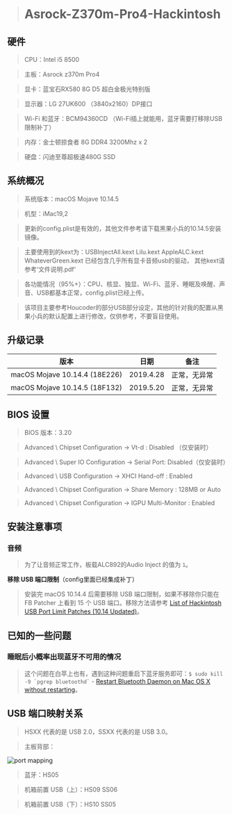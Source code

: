 ># Asrock-Z370m-Pro4-Hackintosh

## 硬件

>CPU：Intel i5 8500

>主板：Asrock z370m Pro4

>显卡：蓝宝石RX580 8G D5 超白金极光特别版

>显示器：LG 27UK600 （3840x2160）DP接口

>Wi-Fi 和蓝牙：BCM94360CD （Wi-Fi插上就能用，蓝牙需要打移除USB限制补丁）

>内存：金士顿掠食者 8G DDR4 3200Mhz x 2

>硬盘：闪迪至尊超极速480G SSD


## 系统概况

>系统版本：macOS Mojave 10.14.5

>机型：iMac19,2

>更新的config.plist是有效的，其他文件参考请下载黑果小兵的10.14.5安装镜像。

>主要使用到的kext为：USBInjectAll.kext Lilu.kext AppleALC.kext WhateverGreen.kext 已经包含几乎所有显卡音频usb的驱动，
                 其他kext请参考‘文件说明.pdf‘

>各功能情况（95%+）：CPU、核显、独显、Wi-Fi、蓝牙、睡眠及唤醒、声音、USB都基本正常，config.plist已经上传。

>该项目主要参考Houcoder的部分USB部分设定，其他的针对我的配置从黑果小兵的默认配置上进行修改，仅供参考，不要盲目使用。

## 升级记录

| 版本 | 日期 | 备注 |
|-------------------------------|-----------|----------|
| macOS Mojave 10.14.4 (18E226) | 2019.4.28 | 正常，无异常 |
| macOS Mojave 10.14.5 (18F132) | 2019.5.20 | 正常，无异常 |


## BIOS 设置

>BIOS 版本：3.20

>Advanced \ Chipset Configuration → Vt-d : Disabled （仅安装时）

>Advanced \ Super IO Configuration → Serial Port: Disabled（仅安装时）

>Advanced \ USB Configuration → XHCI Hand-off : Enabled

>Advanced \ Chipset Configuration → Share Memory : 128MB or Auto

>Advanced \ Chipset Configuration → IGPU Multi-Monitor : Enabled

## 安装注意事项

### 音频

>为了让音频正常工作，板载ALC892的Audio Inject 的值为 `1`。

**移除 USB 端口限制**（config里面已经集成补丁）
>安装完 macOS 10.14.4 后需要移除 USB 端口限制，如果不移除你只能在 FB Patcher 上看到 15 个 USB 端口。移除方法请参考 [List of Hackintosh USB Port Limit Patches (10.14 Updated)](https://hackintosher.com/forums/thread/list-of-hackintosh-usb-port-limit-patches-10-14-updated.467/)。


## 已知的一些问题

### 睡眠后小概率出现蓝牙不可用的情况

>这个问题在白苹上也有，遇到这种问题重启下蓝牙服务即可：`` $ sudo kill -9 `pgrep bluetoothd` `` - [Restart Bluetooth Daemon on Mac OS X without restarting](https://gist.github.com/nicolasembleton/afc19940da26716f8e90#gistcomment-2636787)。

## USB 端口映射关系

>HSXX 代表的是 USB 2.0，SSXX 代表的是 USB 3.0。

>主板背部：

![port mapping](./images/motherboard-usb-mapping.png)

>蓝牙：HS05

>机箱前置 USB（上）：HS09 SS06

>机箱前置 USB（下）：HS10 SS05

